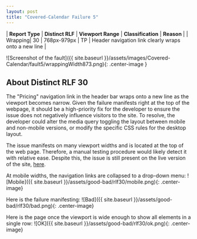 ```yaml
---
layout: post
title: "Covered-Calendar Failure 5"
---
```

| **Report Type** | **Distinct RLF** | **Viewport Range** | **Classification** | **Reason** |
| Wrapping| 30 | 768px-979px | TP | Header navigation link clearly wraps onto a new line | 

![Screenshot of the fault]({{ site.baseurl }}/assets/images/Covered-Calendar/fault5/wrappingWidth873.png){: .center-image }

## About Distinct RLF 30

The "Pricing" navigation link in the header bar wraps onto a new line as the viewport becomes narrow. Given the failure manifests right at the top of the webpage, it should be a high-priority fix for the developer to ensure the issue does not negatively influence visitors to the site. To resolve, the developer could alter the media query toggling the layout between mobile and non-mobile versions, or modify the specific CSS rules for the desktop layout.

The issue manifests on many viewport widths and is located at the top of the web page. Therefore, a manual testing procedure would likely detect it with relative ease. Despite this, the issue is still present on the live version of the site, [here](https://www.coveredcalendar.com/).

At mobile widths, the navigation links are collapsed to a drop-down menu:
![Mobile]({{ site.baseurl }}/assets/good-bad/rlf30/mobile.png){: .center-image}

Here is the failure manifesting:
![Bad]({{ site.baseurl }}/assets/good-bad/rlf30/bad.png){: .center-image}

Here is the page once the viewport is wide enough to show all elements in a single row:
![OK]({{ site.baseurl }}/assets/good-bad/rlf30/ok.png){: .center-image}
